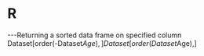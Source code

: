# R

---Returning a sorted data frame on specified column  
Dataset[order(-Dataset$Age),]  
Dataset[order(Dataset$Age),]

